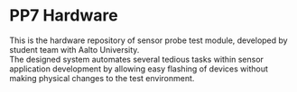 # PP7 Hardware

This is the hardware repository of sensor probe test module, developed by student team with Aalto University.
<br>The designed system automates several tedious tasks within sensor application development by allowing easy flashing of devices without making physical changes to the test environment.
